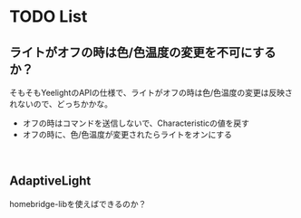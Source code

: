 # TODO List

## ライトがオフの時は色/色温度の変更を不可にするか？
そもそもYeelightのAPIの仕様で、ライトがオフの時は色/色温度の変更は反映されないので、どっちかかな。

* オフの時はコマンドを送信しないで、Characteristicの値を戻す
* オフの時に、色/色温度が変更されたらライトをオンにする

<br>

## AdaptiveLight
homebridge-libを使えばできるのか？